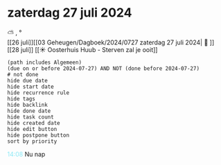 # zaterdag 27 juli 2024

⛅ , °<br>[[26 juli]][[03 Geheugen/Dagboek/2024/0727 zaterdag 27 juli 2024| 📓 ]][[28 juli]]
[[☀️ Oosterhuis Huub - Sterven zal je ooit]]
```tasks
(path includes Algemeen)
(due on or before 2024-07-27) AND NOT (done before 2024-07-27)
# not done
hide due date
hide start date
hide recurrence rule
hide tags
hide backlink
hide done date
hide task count
hide created date
hide edit button
hide postpone button 
sort by priority 
```
<p style="padding-left: 2.7em; text-indent: -2.7em; margin: 0"><font color=#8be9f6>14:08</font>  Nu nap  </p>   